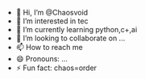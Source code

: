 - 👋 Hi, I’m @Chaosvoid
- 👀 I’m interested in tec
- 🌱 I’m currently learning python,c+,ai
- 💞️ I’m looking to collaborate on ...
- 📫 How to reach me
- 😄 Pronouns: ...
- ⚡ Fun fact: chaos=order

<!---
Chaosvoidnightmare/Chaosvoidnightmare is a ✨ special ✨ repository because its `README.md` (this file) appears on your GitHub profile.
You can click the Preview link to take a look at your changes.
--->
